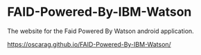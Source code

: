 # FAID-Powered-By-IBM-Watson
The website for the Faid Powered By Watson android application.

https://oscarag.github.io/FAID-Powered-By-IBM-Watson/
